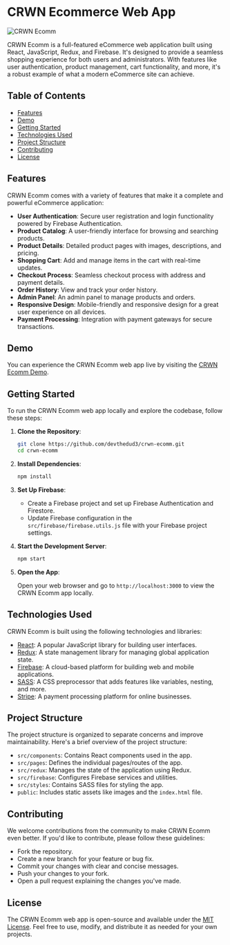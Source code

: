 # CRWN Ecommerce Web App

![CRWN Ecomm](crwn-ecomm-screenshot.png)

CRWN Ecomm is a full-featured eCommerce web application built using React, JavaScript, Redux, and Firebase. It's designed to provide a seamless shopping experience for both users and administrators. With features like user authentication, product management, cart functionality, and more, it's a robust example of what a modern eCommerce site can achieve.

## Table of Contents

- [Features](#features)
- [Demo](#demo)
- [Getting Started](#getting-started)
- [Technologies Used](#technologies-used)
- [Project Structure](#project-structure)
- [Contributing](#contributing)
- [License](#license)

## Features

CRWN Ecomm comes with a variety of features that make it a complete and powerful eCommerce application:

- **User Authentication**: Secure user registration and login functionality powered by Firebase Authentication.
- **Product Catalog**: A user-friendly interface for browsing and searching products.
- **Product Details**: Detailed product pages with images, descriptions, and pricing.
- **Shopping Cart**: Add and manage items in the cart with real-time updates.
- **Checkout Process**: Seamless checkout process with address and payment details.
- **Order History**: View and track your order history.
- **Admin Panel**: An admin panel to manage products and orders.
- **Responsive Design**: Mobile-friendly and responsive design for a great user experience on all devices.
- **Payment Processing**: Integration with payment gateways for secure transactions.

## Demo

You can experience the CRWN Ecomm web app live by visiting the [CRWN Ecomm Demo](https://crwn-ecomm.vercel.app/).

## Getting Started

To run the CRWN Ecomm web app locally and explore the codebase, follow these steps:

1. **Clone the Repository**:

   ```bash
   git clone https://github.com/devthedud3/crwn-ecomm.git
   cd crwn-ecomm
   ```

2. **Install Dependencies**:

   ```bash
   npm install
   ```

3. **Set Up Firebase**:

   - Create a Firebase project and set up Firebase Authentication and Firestore.
   - Update Firebase configuration in the `src/firebase/firebase.utils.js` file with your Firebase project settings.

4. **Start the Development Server**:

   ```bash
   npm start
   ```

5. **Open the App**:

   Open your web browser and go to `http://localhost:3000` to view the CRWN Ecomm app locally.

## Technologies Used

CRWN Ecomm is built using the following technologies and libraries:

- [React](https://reactjs.org/): A popular JavaScript library for building user interfaces.
- [Redux](https://redux.js.org/): A state management library for managing global application state.
- [Firebase](https://firebase.google.com/): A cloud-based platform for building web and mobile applications.
- [SASS](https://sass-lang.com/): A CSS preprocessor that adds features like variables, nesting, and more.
- [Stripe](https://stripe.com/): A payment processing platform for online businesses.

## Project Structure

The project structure is organized to separate concerns and improve maintainability. Here's a brief overview of the project structure:

- `src/components`: Contains React components used in the app.
- `src/pages`: Defines the individual pages/routes of the app.
- `src/redux`: Manages the state of the application using Redux.
- `src/firebase`: Configures Firebase services and utilities.
- `src/styles`: Contains SASS files for styling the app.
- `public`: Includes static assets like images and the `index.html` file.

## Contributing

We welcome contributions from the community to make CRWN Ecomm even better. If you'd like to contribute, please follow these guidelines:

- Fork the repository.
- Create a new branch for your feature or bug fix.
- Commit your changes with clear and concise messages.
- Push your changes to your fork.
- Open a pull request explaining the changes you've made.

## License

The CRWN Ecomm web app is open-source and available under the [MIT License](LICENSE). Feel free to use, modify, and distribute it as needed for your own projects.